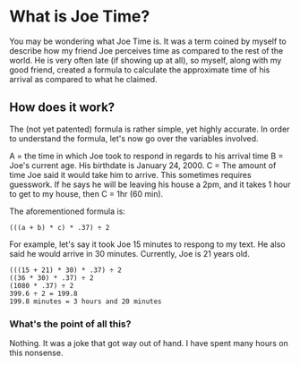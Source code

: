 # What is Joe Time?
You may be wondering what Joe Time is. It was a term coined by myself to describe how my friend Joe perceives time as compared to the rest of the world. He is very often late (if showing up at all), so myself, along with my good friend, created a formula to calculate the approximate time of his arrival as compared to what he claimed.

## How does it work?

The (not yet patented) formula is rather simple, yet highly accurate. In order to understand the formula, let's now go over the variables involved.

A = the time in which Joe took to respond in regards to his arrival time
B = Joe's current age. His birthdate is January 24, 2000.
C = The amount of time Joe said it would take him to arrive. This sometimes requires guesswork. If he says he will be leaving his house a 2pm, and it takes 1 hour to get to my house, then C = 1hr (60 min).

The aforementioned formula is:

    (((a + b) * c) * .37) ÷ 2
  
For example, let's say it took Joe 15 minutes to respong to my text. He also said he would arrive in 30 minutes. Currently, Joe is 21 years old.

    (((15 + 21) * 30) * .37) ÷ 2
    ((36 * 30) * .37) ÷ 2
    (1080 * .37) ÷ 2
    399.6 ÷ 2 = 199.8
    199.8 minutes = 3 hours and 20 minutes
    
### What's the point of all this?
Nothing. It was a joke that got way out of hand. I have spent many hours on this nonsense.
